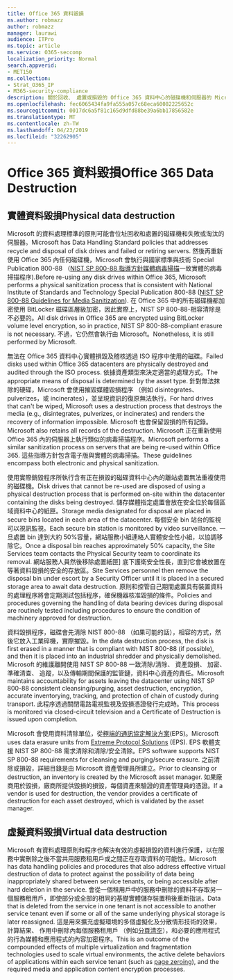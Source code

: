 ```yaml
---
title: Office 365 資料毀損
ms.author: robmazz
author: robmazz
manager: laurawi
audience: ITPro
ms.topic: article
ms.service: O365-seccomp
localization_priority: Normal
search.appverid:
- MET150
ms.collection:
- Strat_O365_IP
- M365-security-compliance
description: 關於回收、 處置或損毀的 Office 365 資料中心的磁碟機和伺服器的 Microsoft 原則的概觀。
ms.openlocfilehash: fec6065434fa9fa555a057c68eca60082225652c
ms.sourcegitcommit: 0017dc6a5f81c165d9dfd88be39a6bb17856582e
ms.translationtype: MT
ms.contentlocale: zh-TW
ms.lasthandoff: 04/23/2019
ms.locfileid: "32262905"
---
```

# <a name="office-365-data-destruction"></a><span data-ttu-id="b817e-103">Office 365 資料毀損</span><span class="sxs-lookup"><span data-stu-id="b817e-103">Office 365 Data Destruction</span></span>

## <a name="physical-data-destruction"></a><span data-ttu-id="b817e-104">實體資料毀損</span><span class="sxs-lookup"><span data-stu-id="b817e-104">Physical data destruction</span></span>

<span data-ttu-id="b817e-105">Microsoft 的資料處理標準的原則可能會位址回收和處置的磁碟機和失敗或淘汰的伺服器。</span><span class="sxs-lookup"><span data-stu-id="b817e-105">Microsoft has Data Handling Standard policies that addresses recycle and disposal of disk drives and failed or retiring servers.</span></span> <span data-ttu-id="b817e-106">然後再重新使用 Office 365 內任何磁碟機，Microsoft 會執行與國家標準與技術 Special Publication 800-88 （[NIST SP 800-88 指導方針媒體病毒掃描](http://nvlpubs.nist.gov/nistpubs/SpecialPublications/NIST.SP.800-88r1.pdf)一致實體的病毒掃描程序).</span><span class="sxs-lookup"><span data-stu-id="b817e-106">Before re-using any disk drives within Office 365, Microsoft performs a physical sanitization process that is consistent with National Institute of Standards and Technology Special Publication 800-88 ([NIST SP 800-88 Guidelines for Media Sanitization](http://nvlpubs.nist.gov/nistpubs/SpecialPublications/NIST.SP.800-88r1.pdf)).</span></span> <span data-ttu-id="b817e-107">在 Office 365 中的所有磁碟機都加密使用 BitLocker 磁碟區層級加密，因此實際上，NIST SP 800-88-相容清除是不必要的。</span><span class="sxs-lookup"><span data-stu-id="b817e-107">All disk drives in Office 365 are encrypted using BitLocker volume level encryption, so in practice, NIST SP 800-88-compliant erasure is not necessary.</span></span> <span data-ttu-id="b817e-108">不過，它仍然會執行由 Microsoft。</span><span class="sxs-lookup"><span data-stu-id="b817e-108">Nonetheless, it is still performed by Microsoft.</span></span>

<span data-ttu-id="b817e-109">無法在 Office 365 資料中心實體損毀及稽核透過 ISO 程序中使用的磁碟。</span><span class="sxs-lookup"><span data-stu-id="b817e-109">Failed disks used within Office 365 datacenters are physically destroyed and audited through the ISO process.</span></span> <span data-ttu-id="b817e-110">依據資產類型來決定適當的處理方式。</span><span class="sxs-lookup"><span data-stu-id="b817e-110">The appropriate means of disposal is determined by the asset type.</span></span> <span data-ttu-id="b817e-111">針對無法抹除的硬碟，Microsoft 會使用摧毀媒體毀損程序 （例如 disintegrates、 pulverizes，或 incinerates），並呈現資訊的復原無法執行。</span><span class="sxs-lookup"><span data-stu-id="b817e-111">For hard drives that can't be wiped, Microsoft uses a destruction process that destroys the media (e.g., disintegrates, pulverizes, or incinerates) and renders the recovery of information impossible.</span></span> <span data-ttu-id="b817e-112">Microsoft 也會保留毀損的所有記錄。</span><span class="sxs-lookup"><span data-stu-id="b817e-112">Microsoft also retains all records of the destruction.</span></span> <span data-ttu-id="b817e-113">Microsoft 正在重新使用 Office 365 內的伺服器上執行類似的病毒掃描程序。</span><span class="sxs-lookup"><span data-stu-id="b817e-113">Microsoft performs a similar sanitization process on servers that are being re-used within Office 365.</span></span> <span data-ttu-id="b817e-114">這些指導方針包含電子版與實體的病毒掃描。</span><span class="sxs-lookup"><span data-stu-id="b817e-114">These guidelines encompass both electronic and physical sanitization.</span></span>

<span data-ttu-id="b817e-115">使用實際銷毀程序所執行含有正在損毀的磁碟資料中心內的離站處置無法重複使用的磁碟機。</span><span class="sxs-lookup"><span data-stu-id="b817e-115">Disk drives that cannot be re-used are disposed of using a physical destruction process that is performed on-site within the datacenter containing the disks being destroyed.</span></span> <span data-ttu-id="b817e-116">儲存媒體指定處置會放在安全位於每個區域資料中心的紙匣。</span><span class="sxs-lookup"><span data-stu-id="b817e-116">Storage media designated for disposal are placed in secure bins located in each area of the datacenter.</span></span> <span data-ttu-id="b817e-117">每個安全 bin 站台的監視可以視訊監視。</span><span class="sxs-lookup"><span data-stu-id="b817e-117">Each secure bin station is monitored by video surveillance.</span></span> <span data-ttu-id="b817e-118">一旦處置 bin 達到大約 50%容量，網站服務小組連絡人實體安全性小組，以協調移除它。</span><span class="sxs-lookup"><span data-stu-id="b817e-118">Once a disposal bin reaches approximately 50% capacity, the Site Services team contacts the Physical Security team to coordinate its removal.</span></span> <span data-ttu-id="b817e-119">網站服務人員然後移除處置紙匣] 底下護衛安全性長，直到它會被放置在等著資料毀損的安全的存放區。</span><span class="sxs-lookup"><span data-stu-id="b817e-119">Site Services personnel then remove the disposal bin under escort by a Security Officer until it is placed in a secured storage area to await data destruction.</span></span> <span data-ttu-id="b817e-120">原則和控管自己期間處置具有裝置資料的處理程序將會定期測試包括程序，確保機器核准毀損的條件。</span><span class="sxs-lookup"><span data-stu-id="b817e-120">Policies and procedures governing the handling of data bearing devices during disposal are routinely tested including procedures to ensure the condition of machinery approved for destruction.</span></span>

<span data-ttu-id="b817e-121">資料毀損程序，磁碟會先清除 NIST 800-88 （如果可能的話），相容的方式，然後它放入工業碎機，實際摧毀。</span><span class="sxs-lookup"><span data-stu-id="b817e-121">In the data destruction process, the disk is first erased in a manner that is compliant with NIST 800-88 (if possible), and then it is placed into an industrial shredder and physically demolished.</span></span> <span data-ttu-id="b817e-122">Microsoft 的維護離開使用 NIST SP 800-88 一致清除/清除、 資產毀損、 加密、 準確清查、 追蹤，以及傳輸期間保護的監管鏈，資料中心資產的責任。</span><span class="sxs-lookup"><span data-stu-id="b817e-122">Microsoft maintains accountability for assets leaving the datacenter using NIST SP 800-88 consistent cleansing/purging, asset destruction, encryption, accurate inventorying, tracking, and protection of chain of custody during transport.</span></span> <span data-ttu-id="b817e-123">此程序透過關閉電路電視監視及毀損憑證發行完成時。</span><span class="sxs-lookup"><span data-stu-id="b817e-123">This process is monitored via closed-circuit television and a Certificate of Destruction is issued upon completion.</span></span>

<span data-ttu-id="b817e-124">Microsoft 會使用資料清除單位，從[極端的通訊協定解決方案](http://www.enterprisedataerasure.com/)(EPS)。</span><span class="sxs-lookup"><span data-stu-id="b817e-124">Microsoft uses data erasure units from [Extreme Protocol Solutions](http://www.enterprisedataerasure.com/) (EPS).</span></span> <span data-ttu-id="b817e-125">EPS 軟體支援 NIST SP 800-88 需求清除和清除/安全清除。</span><span class="sxs-lookup"><span data-stu-id="b817e-125">EPS software supports NIST SP 800-88 requirements for cleansing and purging/secure erasure.</span></span> <span data-ttu-id="b817e-126">之前清除或損毀，詳細目錄是由 Microsoft 資產管理員所建立。</span><span class="sxs-lookup"><span data-stu-id="b817e-126">Prior to cleansing or destruction, an inventory is created by the Microsoft asset manager.</span></span> <span data-ttu-id="b817e-127">如果廠商用於毀損，廠商所提供毀損的損毀，每個資產來驗證的資產管理員的憑證。</span><span class="sxs-lookup"><span data-stu-id="b817e-127">If a vendor is used for destruction, the vendor provides a certificate of destruction for each asset destroyed, which is validated by the asset manager.</span></span>

## <a name="virtual-data-destruction"></a><span data-ttu-id="b817e-128">虛擬資料毀損</span><span class="sxs-lookup"><span data-stu-id="b817e-128">Virtual data destruction</span></span>

<span data-ttu-id="b817e-129">Microsoft 有資料處理原則和程序也解決有效的虛擬損毀的資料進行保護，以在服務中實刪除之後不當共用服務租用戶或之間正在存取資料的可能性。</span><span class="sxs-lookup"><span data-stu-id="b817e-129">Microsoft has data handling policies and procedures that also address effective virtual destruction of data to protect against the possibility of data being inappropriately shared between service tenants, or being accessible after hard deletion in the service.</span></span> <span data-ttu-id="b817e-130">會從一個租用戶中的服務中刪除的資料不存取另一個服務租用戶，即使部分或全部的相同的基礎實體儲存裝置稍後重新指派。</span><span class="sxs-lookup"><span data-stu-id="b817e-130">Data that is deleted from the service in one tenant is not accessible to another service tenant even if some or all of the same underlying physical storage is later reassigned.</span></span> <span data-ttu-id="b817e-131">這是用來擴充虛擬環境的多個虛擬化及分散情形技術的效果，計算結果、 作用中刪除內每個服務租用戶 （例如[分頁清空](https://docs.microsoft.com/office365/securitycompliance/office-365-exchange-online-data-deletion#page-zeroing)），和必要的應用程式的行為媒體和應用程式的內容加密程序。</span><span class="sxs-lookup"><span data-stu-id="b817e-131">This is an outcome of the compounded effects of multiple virtualization and fragmentation technologies used to scale virtual environments, the active delete behaviors of applications within each service tenant (such as [page zeroing](https://docs.microsoft.com/office365/securitycompliance/office-365-exchange-online-data-deletion#page-zeroing)), and the required media and application content encryption processes.</span></span>